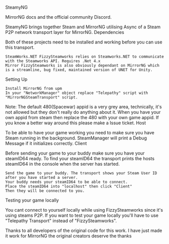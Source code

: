 SteamyNG

MirrorNG docs and the official community Discord.

SteamyNG brings together Steam and MirrorNG utilising Async of a Steam P2P network transport layer for MirrorNG.
Dependencies

Both of these projects need to be installed and working before you can use this transport.

    SteamWorks.NET FizzySteamworks relies on Steamworks.NET to communicate with the Steamworks API. Requires .Net 4.x
    Mirror FizzySteamworks is also obviously dependant on MirrorNG which is a streamline, bug fixed, maintained version of UNET for Unity.

Setting Up

    Install MirrorNG from upm
    In your "NetworkManager" object replace "Telepathy" script with "MirrorNGSteamTransport" script.

Note: The default 480(Spacewar) appid is a very grey area, technically, it's not allowed but they don't really do anything about it. When you have your own appid from steam then replace the 480 with your own game appid. If you know a better way around this please make a Issue ticket.
Host

To be able to have your game working you need to make sure you have Steam running in the background. SteamManager will print a Debug Message if it initializes correctly.
Client

Before sending your game to your buddy make sure you have your steamID64 ready. To find your steamID64 the transport prints the hosts steamID64 in the console when the server has started.

    Send the game to your buddy. The transport shows your Steam User ID after you have started a server.
    Your buddy needs your steamID64 to be able to connect.
    Place the steamID64 into "localhost" then click "Client"
    Then they will be connected to you.

Testing your game locally

You cant connect to yourself locally while using FizzySteamworks since it's using steams P2P. If you want to test your game locally you'll have to use "Telepathy Transport" instead of "FizzySteamworks".

Thanks to all developers of the original code for this work. I have just made it work for MirrorNG the original creators deserve the thanks
